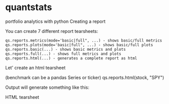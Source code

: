 # quantstats
 portfolio analytics with python
Creating a report

You can create 7 different report tearsheets:

    qs.reports.metrics(mode='basic|full", ...) - shows basic/full metrics
    qs.reports.plots(mode='basic|full", ...) - shows basic/full plots
    qs.reports.basic(...) - shows basic metrics and plots
    qs.reports.full(...) - shows full metrics and plots
    qs.reports.html(...) - generates a complete report as html

Let' create an html tearsheet

(benchmark can be a pandas Series or ticker)
qs.reports.html(stock, "SPY")

Output will generate something like this:

HTML tearsheet

